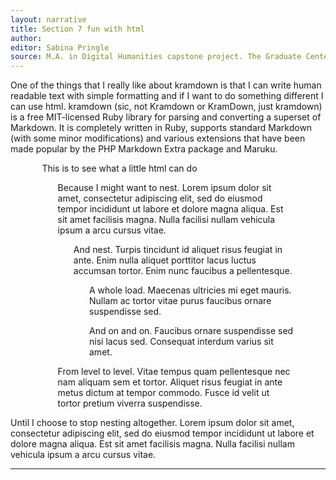 ```yaml
---
layout: narrative
title: Section 7 fun with html
author:
editor: Sabina Pringle
source: M.A. in Digital Humanities capstone project. The Graduate Center - CUNY. May 2020
---
```


One of the things that I really like about kramdown is that I can write human readable text with simple formatting and if I want to do something different I can use html. kramdown (sic, not Kramdown or KramDown, just kramdown) is a free MIT-licensed Ruby library for parsing and converting a superset of Markdown. It is completely written in Ruby, supports standard Markdown (with some minor modifications) and various extensions that have been made popular by the PHP Markdown Extra package and Maruku.

<p style="margin-left:10%; margin-right:10%;">This is to see what a little html can do</p>

<p style="margin-left:15%; margin-right:10%;">Because I might want to nest. Lorem ipsum dolor sit amet, consectetur adipiscing elit, sed do eiusmod tempor incididunt ut labore et dolore magna aliqua. Est sit amet facilisis magna. Nulla facilisi nullam vehicula ipsum a arcu cursus vitae. </p>

<p style="margin-left:20%; margin-right:10%;">And nest. Turpis tincidunt id aliquet risus feugiat in ante. Enim nulla aliquet porttitor lacus luctus accumsan tortor. Enim nunc faucibus a pellentesque. </p>

<p style="margin-left:25%; margin-right:10%;">A whole load. Maecenas ultricies mi eget mauris. Nullam ac tortor vitae purus faucibus ornare suspendisse sed. </p>

<p style="margin-left:25%; margin-right:10%;">And on and on. Faucibus ornare suspendisse sed nisi lacus sed. Consequat interdum varius sit amet. </p>

<p style="margin-left:15%; margin-right:10%;">From level to level. Vitae tempus quam pellentesque nec nam aliquam sem et tortor. Aliquet risus feugiat in ante metus dictum at tempor commodo. Fusce id velit ut tortor pretium viverra suspendisse.</p>

Until I choose to stop nesting altogether. Lorem ipsum dolor sit amet, consectetur adipiscing elit, sed do eiusmod tempor incididunt ut labore et dolore magna aliqua. Est sit amet facilisis magna. Nulla facilisi nullam vehicula ipsum a arcu cursus vitae.

---
